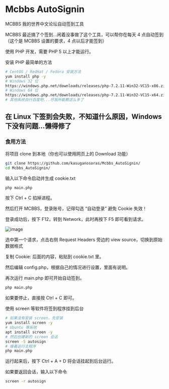 # Mcbbs AutoSignin
MCBBS 我的世界中文论坛自动签到工具

MCBBS 最近搞了个签到...闲着没事做了这个工具，可以帮你在每天 4 点自动签到（这个是 MCBBS 设置的要求，4 点以后才能签到）

使用 PHP 开发，需要 PHP 5 以上才能运行。

安装 PHP 最简单的方法
````bash
# CentOS / RedHat / Fedora 安装方法
yum install php -y
# Windows 32 位
https://windows.php.net/downloads/releases/php-7.2.11-Win32-VC15-x86.zip
# Windows 64 位
https://windows.php.net/downloads/releases/php-7.2.11-Win32-VC15-x64.zip
# 其他系统自行百度吧...尽我所能教这么多了
````

## 在 Linux 下签到会失败，不知道什么原因，Windows 下没有问题...懒得修了

### 食用方法
将项目 clone 到本地（你也可以使用网页上的 Download 功能）
````bash
git clone https://github.com/kasuganosoras/Mcbbs_AutoSignin/
cd Mcbbs_AutoSignin/
````
输入以下命令启动并生成 cookie.txt
````bash
php main.php
````
按下 Ctrl + C 掐掉进程。

然后打开 MCBBS，登录账号，记得勾选 “自动登录” 避免 Cookie 失效！

登录成功后，按下 F12，转到 Network，此时再按下 F5 即可看到请求。

![image](https://i.natfrp.org/a46c50dd53f6806b9deb8fb49869e799.png?s=1)

选中第一个请求，点击右侧 Request Headers 旁边的 view source，切换到原始数据格式

复制 Cookie: 后面的内容，粘贴到 cookie.txt 里。

然后编辑 config.php，根据自己的情况进行设置，里面有说明。

再次运行 main.php 即可开始自动签到。
````bash
php main.php
````
如果要停止，直接按 Ctrl + C 即可。

使用 screen 等软件将签到程序挂到后台
````bash
# 如果没有安装 screen，先安装
yum install screen -y
# Ubuntu 等系统
apt install screen -y
# 然后创建新的 screen 会话
screen -S autosign
# 接着运行主程序
php main.php
````
运行起来后，按下 Ctrl + A + D 将会话挂起到后台运行。

如果要返回会话，输入以下命令
````bash
screen -r autosign
````
